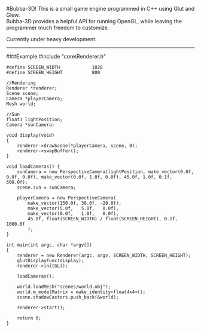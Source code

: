 #Bubba-3D!
This is a small game engine programmed in C++
using Glut and Glew.  
Bubba-3D provides a helpful API for running OpenGL,
while leaving the programmer much freedom to customize.  
  
Currently under heavy development.
***
###Example
    #include "core\Renderer.h"
    
    #define SCREEN_WIDTH			1028
    #define SCREEN_HEIGHT			800
    
    //Rendering
    Renderer *renderer;
    Scene scene;
    Camera *playerCamera;
    Mesh world;
    
    //Sun
    float3 lightPosition;
    Camera *sunCamera;
    
    void display(void)
    {
    	renderer->drawScene(*playerCamera, scene, 0);
    	renderer->swapBuffer();
    }
    
    void loadCameras() {
    	sunCamera = new PerspectiveCamera(lightPosition, make_vector(0.0f, 0.0f, 0.0f), make_vector(0.0f, 1.0f, 0.0f), 45.0f, 1.0f, 0.1f, 600.0f);
    	scene.sun = sunCamera;
    
    	playerCamera = new PerspectiveCamera(
    		make_vector(150.0f, 30.0f, -20.0f),
    		make_vector(5.0f,   5.0f,   0.0f),
    		make_vector(0.0f,   1.0f,   0.0f),
    		45.0f, float(SCREEN_WIDTH) / float(SCREEN_HEIGHT), 0.1f, 1000.0f
    		);
    }
    
    int main(int argc, char *argv[])
    {
    	renderer = new Renderer(argc, argv, SCREEN_WIDTH, SCREEN_HEIGHT);
    	glutDisplayFunc(display);
    	renderer->initGL();
    
    	loadCameras();
    	
    	world.loadMesh("scenes/world.obj");
    	world.m_modelMatrix = make_identity<float4x4>();
    	scene.shadowCasters.push_back(&world);
    
    	renderer->start();
    
    	return 0;
    }
